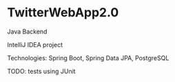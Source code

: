 # TwitterWebApp2.0
 Java Backend


IntelliJ IDEA project

Technologies: Spring Boot, Spring Data JPA, PostgreSQL

TODO: tests using JUnit
